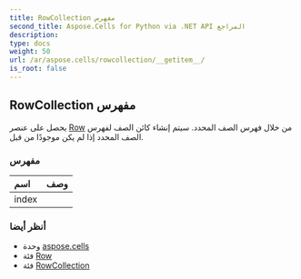 ```yaml
---
title: RowCollection مفهرس
second_title: Aspose.Cells for Python via .NET API المراجع
description:
type: docs
weight: 50
url: /ar/aspose.cells/rowcollection/__getitem__/
is_root: false
---
```

##  RowCollection مفهرس

يحصل على عنصر [Row](/cells/python-net/ar/aspose.cells/row) من خلال فهرس الصف المحدد. سيتم إنشاء كائن الصف لفهرس الصف المحدد إذا لم يكن موجودًا من قبل.
###  مفهرس
| اسم| وصف|
| :- | :- |
| index |  |



###  أنظر أيضا
* وحدة [aspose.cells](../../)
* فئة [Row](/cells/python-net/ar/aspose.cells/row)
* فئة [RowCollection](/cells/python-net/ar/aspose.cells/rowcollection)
